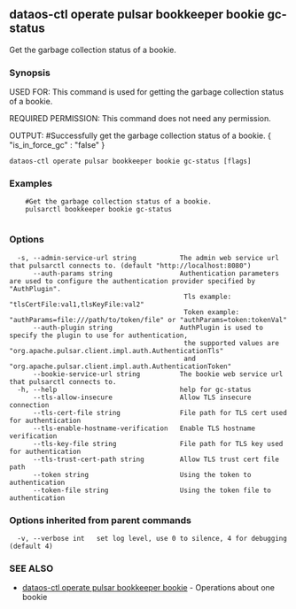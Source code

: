## dataos-ctl operate pulsar bookkeeper bookie gc-status

Get the garbage collection status of a bookie.

### Synopsis

USED FOR:
    This command is used for getting the garbage collection status of a bookie.

REQUIRED PERMISSION:
    This command does not need any permission.

OUTPUT:
    #Successfully get the garbage collection status of a bookie.
    {
        "is_in_force_gc" : "false"
    }



```
dataos-ctl operate pulsar bookkeeper bookie gc-status [flags]
```

### Examples

```
    #Get the garbage collection status of a bookie.
    pulsarctl bookkeeper bookie gc-status


```

### Options

```
  -s, --admin-service-url string           The admin web service url that pulsarctl connects to. (default "http://localhost:8080")
      --auth-params string                 Authentication parameters are used to configure the authentication provider specified by "AuthPlugin".
                                            Tls example: "tlsCertFile:val1,tlsKeyFile:val2"
                                            Token example: "authParams=file:///path/to/token/file" or "authParams=token:tokenVal"
      --auth-plugin string                 AuthPlugin is used to specify the plugin to use for authentication,
                                            the supported values are "org.apache.pulsar.client.impl.auth.AuthenticationTls"
                                            and "org.apache.pulsar.client.impl.auth.AuthenticationToken"
      --bookie-service-url string          The bookie web service url that pulsarctl connects to.
  -h, --help                               help for gc-status
      --tls-allow-insecure                 Allow TLS insecure connection
      --tls-cert-file string               File path for TLS cert used for authentication
      --tls-enable-hostname-verification   Enable TLS hostname verification
      --tls-key-file string                File path for TLS key used for authentication
      --tls-trust-cert-path string         Allow TLS trust cert file path
      --token string                       Using the token to authentication
      --token-file string                  Using the token file to authentication
```

### Options inherited from parent commands

```
  -v, --verbose int   set log level, use 0 to silence, 4 for debugging (default 4)
```

### SEE ALSO

* [dataos-ctl operate pulsar bookkeeper bookie](dataos-ctl_operate_pulsar_bookkeeper_bookie.md)	 - Operations about one bookie

